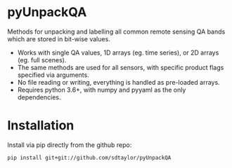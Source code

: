 # pyUnpackQA  
Methods for unpacking and labelling all common remote sensing QA bands which are stored in bit-wise values.  

- Works with single QA values, 1D arrays (eg. time series), or 2D arrays (eg. full scenes).  
- The same methods are used for all sensors, with specific product flags specified via arguments.  
- No file reading or writing, everything is handled as pre-loaded arrays.  
- Requires python 3.6+, with numpy and pyyaml as the only dependencies.  

# Installation

Install via pip directly from the github repo:

```
pip install git+git://github.com/sdtaylor/pyUnpackQA
```

